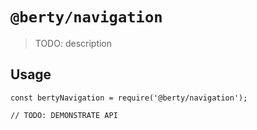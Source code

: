 # `@berty/navigation`

> TODO: description

## Usage

```
const bertyNavigation = require('@berty/navigation');

// TODO: DEMONSTRATE API
```

